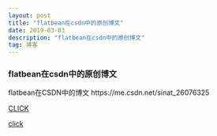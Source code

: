 ```yaml
---
layout: post
title: "flatbean在csdn中的原创博文"
date: 2019-03-03 
description: "flatbean在csdn中的原创博文"
tag: 博客 
---   
```


### flatbean在csdn中的原创博文
<p>
flatbean在CSDN中的博文  https://me.csdn.net/sinat_26076325
  
<br />

[CLICK](https://me.csdn.net/sinat_26076325) 

<p>

[click](https://me.csdn.net/sinat_26076325/) 
